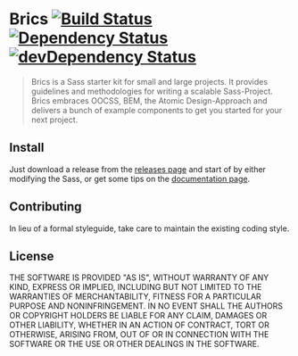 # Brics [![Build Status](https://travis-ci.org/Inkdpixels/Brics.svg)](https://travis-ci.org/Inkdpixels/Brics) [![Dependency Status](https://david-dm.org/Inkdpixels/Brics.svg)](https://david-dm.org/Inkdpixels/Brics) [![devDependency Status](https://david-dm.org/Inkdpixels/Brics/dev-status.svg)](https://david-dm.org/Inkdpixels/Brics#info=devDependencies)

> Brics is a Sass starter kit for small and large projects. It provides guidelines and methodologies for writing a scalable Sass-Project. Brics embraces OOCSS, BEM, the Atomic Design-Approach and delivers a bunch of example components to get you started for your next project.

## Install
Just download a release from the [releases page](https://github.com/Inkdpixels/Brics/releases) and start of by either modifying the Sass, or get some tips on the [documentation page](http://inkdpixels.github.io/Brics/#installation).

## Contributing
In lieu of a formal styleguide, take care to maintain the existing coding style.

## License
THE SOFTWARE IS PROVIDED "AS IS", WITHOUT WARRANTY OF ANY KIND, EXPRESS OR IMPLIED, INCLUDING BUT NOT LIMITED TO THE WARRANTIES OF MERCHANTABILITY, FITNESS FOR A PARTICULAR PURPOSE AND NONINFRINGEMENT. IN NO EVENT SHALL THE AUTHORS OR COPYRIGHT HOLDERS BE LIABLE FOR ANY CLAIM, DAMAGES OR OTHER LIABILITY, WHETHER IN AN ACTION OF CONTRACT, TORT OR OTHERWISE, ARISING FROM, OUT OF OR IN CONNECTION WITH THE SOFTWARE OR THE USE OR OTHER DEALINGS IN THE SOFTWARE.